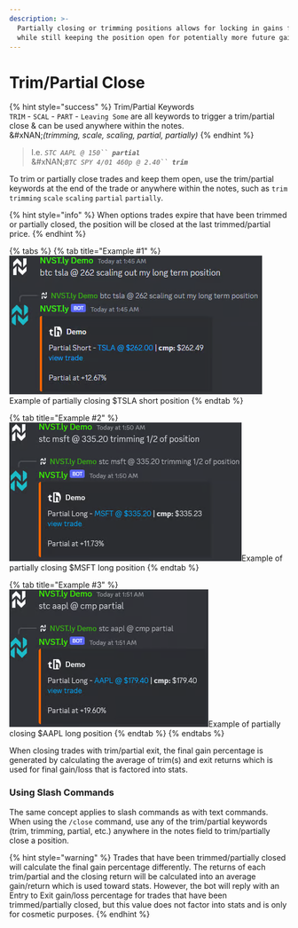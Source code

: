 ```yaml
---
description: >-
  Partially closing or trimming positions allows for locking in gains for stats
  while still keeping the position open for potentially more future gains
---
```


# Trim/Partial Close

{% hint style="success" %}
Trim/Partial Keywords\
`TRIM` - `SCAL` - `PART` - `Leaving Some` are all keywords to trigger a trim/partial close & can be used anywhere within the notes.\
&#xNAN;_(trimming, scale, scaling, partial, partially)_
{% endhint %}

> I.e. _`STC AAPL @ 150`` `**`partial`**_\
> &#xNAN;_`BTC SPY 4/01 460p @ 2.40`` `**`trim`**_

To trim or partially close trades and keep them open, use the trim/partial keywords at the end of the trade or anywhere within the notes, such as `trim` `trimming` `scale` `scaling` `partial` `partially`.&#x20;

{% hint style="info" %}
When options trades expire that have been trimmed or partially closed, the position will be closed at the last trimmed/partial price.
{% endhint %}

{% tabs %}
{% tab title="Example #1" %}
![](<../.gitbook/assets/image (3) (1) (1) (1) (1) (1) (1) (1) (1) (1).png>)Example of partially closing $TSLA short position
{% endtab %}

{% tab title="Example #2" %}
![](<../.gitbook/assets/image (5) (1) (1) (1) (1) (1) (1).png>)Example of partially closing $MSFT long position
{% endtab %}

{% tab title="Example #3" %}
![](<../.gitbook/assets/image (6) (1) (1) (1) (1) (1).png>)Example of partially closing $AAPL long position
{% endtab %}
{% endtabs %}

When closing trades with trim/partial exit, the final gain percentage is generated by calculating the average of trim(s) and exit returns which is used for final gain/loss that is factored into stats.

### Using Slash Commands

The same concept applies to slash commands as with text commands. When using the `/close` command, use any of the trim/partial keywords (trim, trimming, partial, etc.) anywhere in the notes field to trim/partially close a position.

{% hint style="warning" %}
Trades that have been trimmed/partially closed will calculate the final gain percentage differently. The returns of each trim/partial and the closing return will be calculated into an average gain/return which is used toward stats. However, the bot will reply with an Entry to Exit gain/loss percentage for trades that have been trimmed/partially closed, but this value does not factor into stats and is only for cosmetic purposes.
{% endhint %}
